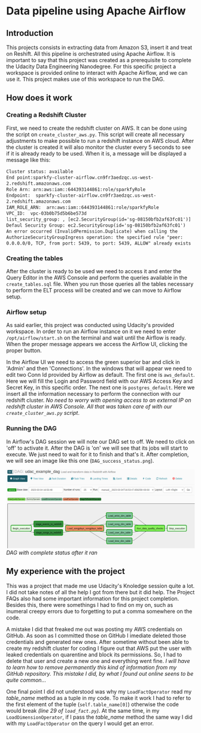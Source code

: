 # Data pipeline using Apache Airflow

## Introduction
This projects consists in extracting data from Amazon S3, insert it and treat on Reshift. All this pipeline is orchestrated using Apache Airflow. It is important to say that this project was created as a prerequisite to complete the Udacity Data Engineering Nanodegree. For this specific project a workspace is provided online to interact with Apache Airflow, and we can use it. This project makes use of this workspace to run the DAG.

## How does it work
### Creating a Redshift Cluster
First, we need to create the redshift cluster on AWS. It can be done using the script on `create_cluster_aws.py`. This script will create all necessary adjustments to make possible to run a redshift instance on AWS cloud. After the cluster is created it will also monitor the cluster every 5 seconds to see if it is already ready to be used. When it is, a message will be displayed a message like this:<br>
```
Cluster status: available
End point:sparkfy-cluster-airflow.cn9fr3aedzqc.us-west-2.redshift.amazonaws.com
Role Arn: arn:aws:iam::644393144861:role/sparkfyRole
Endpoint:  sparkfy-cluster-airflow.cn9fr3aedzqc.us-west-2.redshift.amazonaws.com
IAM_ROLE_ARN:  arn:aws:iam::644393144861:role/sparkfyRole
VPC_ID:  vpc-03b0b75d5b6be573d
list_security_group: , [ec2.SecurityGroup(id='sg-08150bfb2af63fc01')]
Defaul Security Group: ec2.SecurityGroup(id='sg-08150bfb2af63fc01')
An error occurred (InvalidPermission.Duplicate) when calling the AuthorizeSecurityGroupIngress operation: the specified rule "peer: 0.0.0.0/0, TCP, from port: 5439, to port: 5439, ALLOW" already exists
```
### Creating the tables
After the cluster is ready to be used we need to access it and enter the Query Editor in the AWS Console and perform the queries available in the `create_tables.sql` file. When you run those queries all the tables necessary to perform the ELT process will be created and we can move to Airflow setup.

### Airflow setup
As said earlier, this project was conducted using Udacity's provided workspace. In order to run an Airflow instance on it we need to enter `/opt/airflow/start.sh` on the terminal and wait until the Airflow is ready. When the proper message appears we access the Airflow UI, clicking the proper button.

In the Airflow UI we need to access the green superior bar and click in 'Admin' and then 'Connections'. In the windows that will appear we need to edit two Conn Id provided by Airflow as default. The first one is `aws_default`. Here we will fill the Login and Password field with our AWS Access Key and Secret Key, in this specific order. The next one is `postgres_default`. Here we insert all the information necessary to perform the connection with our redshift cluster. _No need to worry with opening access to an external IP on redshift cluster in AWS Console. All that was taken care of with our `create_cluster_aws.py` script_.

### Running the DAG
In Airflow's DAG session we will note our DAG set to off. We need to click on 'off' to activate it. After the DAG is 'on' we will see that its jobs will start to execute. We just need to wait for it to finish and that's it. After completion, we will see an image like this one (`DAG_success_status.png`).

![DAG Run](Data_pipeline/DAG_success_status.png)
*DAG with complete status after it ran*

## My experience with the project
This was a project that made me use Udacity's Knoledge session quite a lot. I did not take notes of all the help I got from there but it did help. The Project FAQs also had some important information for this project completion. Besides this, there were somethings I had to find on my on, such as inumeral creepy errors due to forgetting to put a comma somewhere on the code.

A mistake I did that freaked me out was posting my AWS credentials on GitHub. As soon as I committed those on GitHub I imediate deleted those credentials and generated new ones. After sometime without been able to create my redshift cluster for coding I figure out that AWS put the user with leaked credentials on quarentine and block its permissions. So, I had to delete that user and create a new one and everything went fine. _I will have to learn how to remove permanently this kind of information from my GitHub repository. This mistake I did, by what I found out online seens to be quite common..._

One final point I did not understood was why my `LoadFactOperator` read my *table_name* method as a tuple in my code. To make it work I had to refer to the first element of the tuple (`self.table_name[0]`) otherwise the code would break *(line 29 of `load_fact.py`)*. At the same time, in my `LoadDimensionOperator`, if I pass the *table_name* method the same way I did with my `LoadFactOperator` on the query I would get an error.  